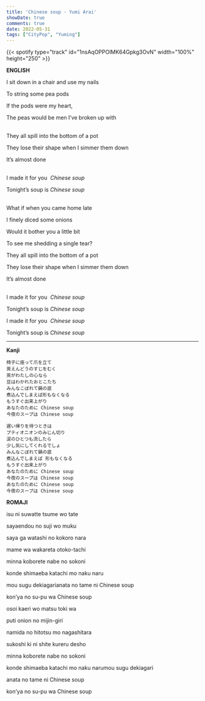 ```yaml
---
title: 'Chinese soup - Yumi Arai'
showDate: true
comments: true
date: 2022-05-31
tags: ["CityPop", "Yuming"]
---
```


{{< spotify type="track" id="1nsAqOPPOlMK64Gpkg3OvN" width="100%" height="250" >}}

**ENGLISH**

I sit down in a chair and use my nails

To string some pea pods

If the pods were my heart,

The peas would be men I’ve broken up with

\
They all spill into the bottom of a pot

They lose their shape when I simmer them down

It’s almost done

\
I made it for you  *Chinese soup*

Tonight’s soup is *Chinese soup*

\
What if when you came home late

I finely diced some onions

Would it bother you a little bit

To see me shedding a single tear?

They all spill into the bottom of a pot

They lose their shape when I simmer them down 

It’s almost done

\
I made it for you  *Chinese soup*

Tonight’s soup is *Chinese soup*

I made it for you  *Chinese soup*

Tonight’s soup is *Chinese soup*

---
**Kanji**

```plain text
椅子に座って爪を立て
莢えんどうのすじをむく
莢がわたしの心なら
豆はわかれたおとこたち
みんなこぼれて鍋の底
煮込んでしまえば形もなくなる
もうすぐ出来上がり
あなたのために Chinese soup
今夜のスープは Chinese soup

遅い帰りを待つときは
プティオニオンのみじん切り
涙のひとつも流したら
少し気にしてくれるでしょ
みんなこぼれて鍋の底
煮込んでしまえば 形もなくなる
もうすぐ出来上がり
あなたのために Chinese soup
今夜のスープは Chinese soup
あなたのために Chinese soup
今夜のスープは Chinese soup
```

**ROMAJI**

isu ni suwatte tsume wo tate

sayaendou no suji wo muku

saya ga watashi no kokoro nara

mame wa wakareta otoko-tachi

minna koborete nabe no sokoni

konde shimaeba katachi mo naku naru

mou sugu dekiagarianata no tame ni Chinese soup

kon’ya no su-pu wa Chinese soup



osoi kaeri wo matsu toki wa

puti onion no mijin-giri

namida no hitotsu mo nagashitara

sukoshi ki ni shite kureru desho

minna koborete nabe no sokoni

konde shimaeba katachi mo naku narumou sugu dekiagari

anata no tame ni Chinese soup

kon’ya no su-pu wa Chinese soup

  
  